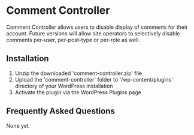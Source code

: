 # Comment Controller #

Comment Controller allows users to disable display of comments for their account. Future versions will allow site operators to selectively disable comments per-user, per-post-type or per-role as well.

## Installation ##

1. Unzip the downloaded 'comment-controller.zip' file
2. Upload the 'comment-controller' folder to '/wp-content/plugins' directory of your WordPress installation
3. Activate the plugin via the WordPress Plugins page

## Frequently Asked Questions ##

None yet
